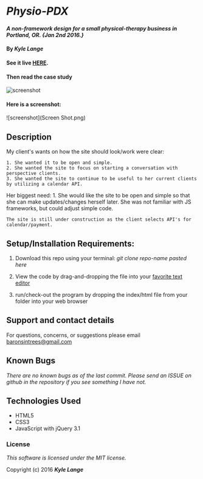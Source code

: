 # _Physio-PDX_

#### _A non-framework design for a small physical-therapy business in Portland, OR. {Jan 2nd 2016.}_

#### By _**Kyle Lange**_

#### See it live [HERE](https://www.physiopdx.com/).

#### Then read the case study

![screenshot](case-study-physiopdx.jpg)

#### Here is a screenshot:

![screenshot](Screen Shot.png)

## Description

My client's wants on how the site should look/work were clear:

	1. She wanted it to be open and simple.
	2. She wanted the site to focus on starting a conversation with perspective clients.
	3. She wanted the site to continue to be useful to her current clients by utilizing a calendar API.

Her biggest need:
	1. She would like the site to be open and simple so that she can make updates/changes herself later.  She was not familiar with JS frameworks, but could adjust simple code.

	The site is still under construction as the client selects API's for calendar/payment.

## Setup/Installation Requirements:

  1. Download this repo using your terminal: _git clone repo-name pasted here_

  2. View the code by drag-and-dropping the file into your [favorite text editor](https://atom.io/)

  3. run/check-out the program by dropping the index/html file from your folder into your web browser

## Support and contact details

For questions, concerns, or suggestions please email baronsintrees@gmail.com


## Known Bugs

_There are no known bugs as of the last commit. Please send an ISSUE on github in the repository if you see something I have not._


## Technologies Used

  * HTML5
  * CSS3
  * JavaScript with jQuery 3.1

### License

*This software is licensed under the MIT license.*

Copyright (c) 2016 **_Kyle Lange_**
